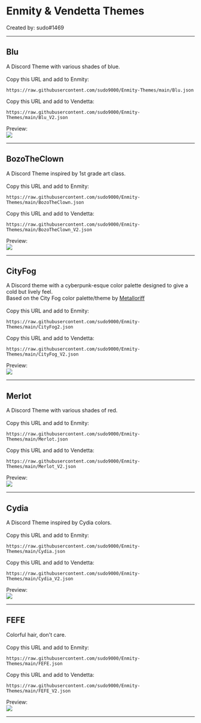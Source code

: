 # Enmity & Vendetta Themes

Created by: sudo#1469

- - - -

## Blu
A Discord Theme with various shades of blue.<br>
<br>
Copy this URL and add to Enmity:
```
https://raw.githubusercontent.com/sudo9000/Enmity-Themes/main/Blu.json
```
Copy this URL and add to Vendetta:
```
https://raw.githubusercontent.com/sudo9000/Enmity-Themes/main/Blu_V2.json
```
Preview:<br>
![](/.assets/images/blu.png)

- - - -

## BozoTheClown
A Discord Theme inspired by 1st grade art class.<br>
<br>
Copy this URL and add to Enmity:
```
https://raw.githubusercontent.com/sudo9000/Enmity-Themes/main/BozoTheClown.json
```
Copy this URL and add to Vendetta:
```
https://raw.githubusercontent.com/sudo9000/Enmity-Themes/main/BozoTheClown_V2.json
```
Preview:<br>
![](/.assets/images/bozotheclown.png)

- - - -

## CityFog
A Discord theme with a cyberpunk-esque color palette designed to give a cold but lively feel.<br>
Based on the City Fog color palette/theme by [Metalloriff](https://metalloriff.github.io/city-fog)<br>
<br>
Copy this URL and add to Enmity:
```
https://raw.githubusercontent.com/sudo9000/Enmity-Themes/main/CityFog2.json
```
Copy this URL and add to Vendetta:
```
https://raw.githubusercontent.com/sudo9000/Enmity-Themes/main/CityFog_V2.json
```
Preview:<br>
![](/.assets/images/cityfog.png)

- - - -

## Merlot
A Discord Theme with various shades of red.<br>
<br>
Copy this URL and add to Enmity:
```
https://raw.githubusercontent.com/sudo9000/Enmity-Themes/main/Merlot.json
```
Copy this URL and add to Vendetta:
```
https://raw.githubusercontent.com/sudo9000/Enmity-Themes/main/Merlot_V2.json
```
Preview:<br>
![](/.assets/images/merlot.png)

- - - -

## Cydia
A Discord Theme inspired by Cydia colors.<br>
<br>
Copy this URL and add to Enmity:
```
https://raw.githubusercontent.com/sudo9000/Enmity-Themes/main/Cydia.json
```
Copy this URL and add to Vendetta:
```
https://raw.githubusercontent.com/sudo9000/Enmity-Themes/main/Cydia_V2.json
```
Preview:<br>
![](/.assets/images/cydia.png)

- - - -

## FEFE
Colorful hair, don't care.<br>
<br>
Copy this URL and add to Enmity:
```
https://raw.githubusercontent.com/sudo9000/Enmity-Themes/main/FEFE.json
```
Copy this URL and add to Vendetta:
```
https://raw.githubusercontent.com/sudo9000/Enmity-Themes/main/FEFE_V2.json
```
Preview:<br>
![](/.assets/images/fefe.png)

- - - -
